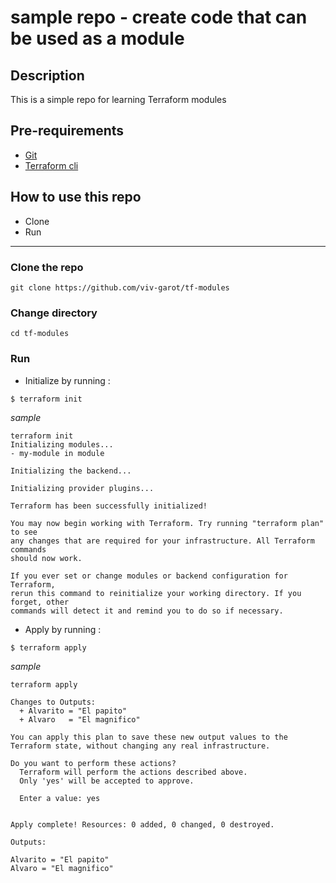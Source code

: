 # sample repo - create code that can be used as a module

## Description
This is a simple repo for learning Terraform modules

## Pre-requirements

* [Git](https://git-scm.com/book/en/v2/Getting-Started-Installing-Git) 
* [Terraform cli](https://learn.hashicorp.com/tutorials/terraform/install-cli)

## How to use this repo

- Clone
- Run

---

### Clone the repo

```
git clone https://github.com/viv-garot/tf-modules
```

### Change directory

```
cd tf-modules
```

### Run

* Initialize by running :

```
$ terraform init
```

_sample_

```
terraform init
Initializing modules...
- my-module in module

Initializing the backend...

Initializing provider plugins...

Terraform has been successfully initialized!

You may now begin working with Terraform. Try running "terraform plan" to see
any changes that are required for your infrastructure. All Terraform commands
should now work.

If you ever set or change modules or backend configuration for Terraform,
rerun this command to reinitialize your working directory. If you forget, other
commands will detect it and remind you to do so if necessary.
```

* Apply by running :

```
$ terraform apply
```

_sample_

```
terraform apply

Changes to Outputs:
  + Alvarito = "El papito"
  + Alvaro   = "El magnifico"

You can apply this plan to save these new output values to the Terraform state, without changing any real infrastructure.

Do you want to perform these actions?
  Terraform will perform the actions described above.
  Only 'yes' will be accepted to approve.

  Enter a value: yes


Apply complete! Resources: 0 added, 0 changed, 0 destroyed.

Outputs:

Alvarito = "El papito"
Alvaro = "El magnifico"
```
